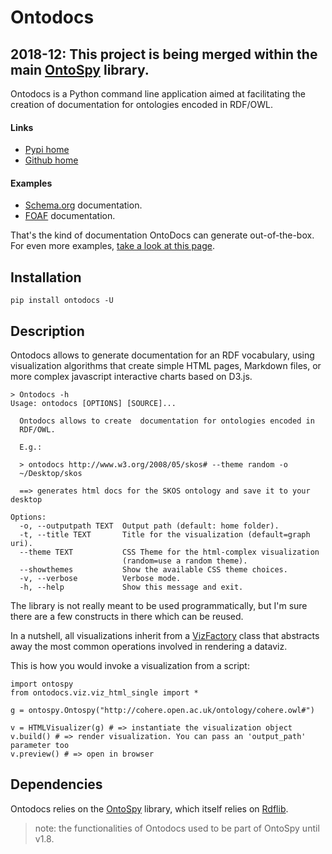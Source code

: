 # Ontodocs

## 2018-12: This project is being merged within the main [OntoSpy](https://github.com/lambdamusic/Ontospy) library.

Ontodocs is a Python command line application aimed at facilitating the creation of documentation for ontologies encoded in RDF/OWL.

#### Links

-   [Pypi home](https://pypi.org/project/ontodocs/)
-   [Github home](https://github.com/lambdamusic/ontodocs)

#### Examples

-   [Schema.org](http://www.michelepasin.org/support/ontospy-examples/schema_org_topbraidttl/index.html) documentation.
-   [FOAF](http://www.michelepasin.org/support/ontospy-examples/foafrdf/index.html) documentation.

That's the kind of documentation OntoDocs can generate out-of-the-box. For even more examples, [take a look at this page](http://www.michelepasin.org/support/ontospy-examples/index.html).

## Installation

```
pip install ontodocs -U
```

## Description

Ontodocs allows to generate documentation for an RDF vocabulary, using visualization algorithms that create simple HTML pages, Markdown files, or more complex javascript interactive charts based on D3.js.

```
> Ontodocs -h
Usage: ontodocs [OPTIONS] [SOURCE]...

  Ontodocs allows to create  documentation for ontologies encoded in
  RDF/OWL.

  E.g.:

  > ontodocs http://www.w3.org/2008/05/skos# --theme random -o
  ~/Desktop/skos

  ==> generates html docs for the SKOS ontology and save it to your desktop

Options:
  -o, --outputpath TEXT  Output path (default: home folder).
  -t, --title TEXT       Title for the visualization (default=graph uri).
  --theme TEXT           CSS Theme for the html-complex visualization
                         (random=use a random theme).
  --showthemes           Show the available CSS theme choices.
  -v, --verbose          Verbose mode.
  -h, --help             Show this message and exit.
```

The library is not really meant to be used programmatically, but I'm sure there are a few constructs in there which can be reused.

In a nutshell, all visualizations inherit from a [VizFactory](https://github.com/lambdamusic/Ontodocs/blob/master/ontodocs/core/viz_factory.py) class that abstracts away the most common operations involved in rendering a dataviz.

This is how you would invoke a visualization from a script:

```
import ontospy
from ontodocs.viz.viz_html_single import *

g = ontospy.Ontospy("http://cohere.open.ac.uk/ontology/cohere.owl#")

v = HTMLVisualizer(g) # => instantiate the visualization object
v.build() # => render visualization. You can pass an 'output_path' parameter too
v.preview() # => open in browser

```

## Dependencies

Ontodocs relies on the [OntoSpy](https://github.com/lambdamusic/Ontospy/wiki) library, which itself relies on [Rdflib](https://github.com/RDFLib/rdflib).

> note: the functionalities of Ontodocs used to be part of OntoSpy until v1.8.
